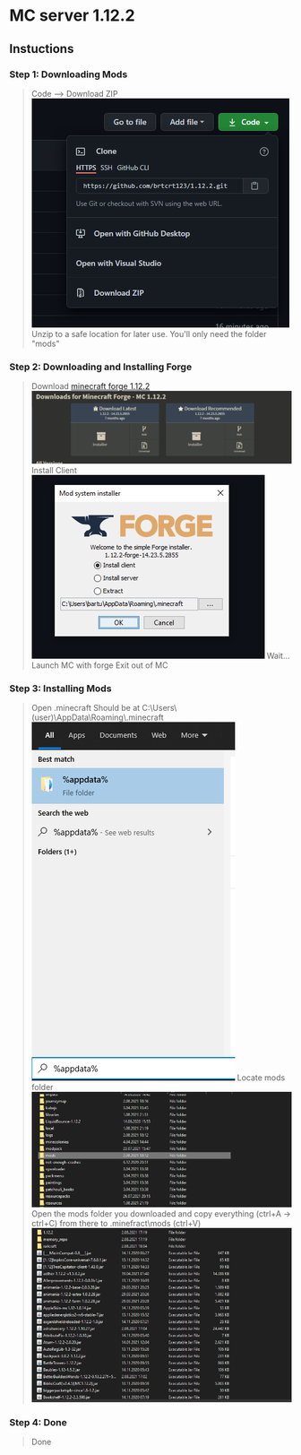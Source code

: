 # MC server 1.12.2

## Instuctions

### Step 1: Downloading Mods

> Code --> Download ZIP
> ![Download ZIP](./github_images/1.png)
> Unzip to a safe location for later use. You'll only need the folder "mods"

### Step 2: Downloading and Installing Forge

> Download [minecraft forge 1.12.2](https://files.minecraftforge.net/net/minecraftforge/forge/index_1.12.2.html) ![Download Forge 1](./github_images/2.png)
> Install Client
> ![Download Forge 2](./github_images/3.png)
> Wait... <break>
> Launch MC with forge <break>
> Exit out of MC <break>

### Step 3: Installing Mods

> Open .minecraft Should be at C:\Users\\(user)\AppData\Roaming\\.minecraft
> ![%appdata%](./github_images/4.png)
> Locate mods folder
> ![%appdata%](./github_images/5.png)
> Open the mods folder you downloaded and copy everything (ctrl+A -> ctrl+C) from there to .minefract\mods (ctrl+V)
> ![%appdata%](./github_images/6.png)

### Step 4: Done

> Done
